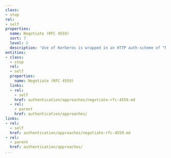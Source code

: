 ```yaml
---
class:
- stop
rel:
- self
properties:
  name: Negotiate (RFC 4559)
  sort: 7
  level: 2
  description: 'Use of Kerberos is wrapped in an HTTP auth-scheme of "Negotiate". '
entities:
- class:
  - stop
  rel:
  - self
  properties:
    name: Negotiate (RFC 4559)
  links:
  - rel:
    - self
    href: authentication/approaches/negotiate-rfc-4559.md
  - rel:
    - parent
    href: authentication/approaches/
links:
- rel:
  - self
  href: authentication/approaches/negotiate-rfc-4559.md
- rel:
  - parent
  href: authentication/approaches/
...
```

